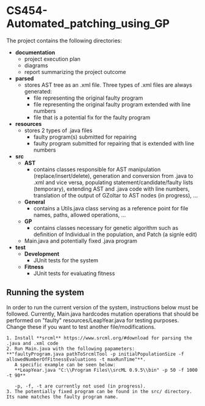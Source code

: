 # CS454-Automated_patching_using_GP

The project contains the following directories:
- **documentation**
    - project execution plan 
    - diagrams
    - report summarizing the project outcome
- **parsed**
    - stores AST tree as an .xml file. Three types of .xml files are always generated:
       - file representing the original faulty program
       - file representing the original faulty program extended with line numbers
       - file that is a potential fix for the faulty program
- **resources**
    - stores 2 types of .java files
        - faulty program(s) submitted for repairing
        - faulty program submitted for repairing that is extended with line numbers
- **src**
    - **AST**
        - contains classes responsible for AST manipulation (replace/insert/delete), generation and conversion from .java to .xml and vice versa, populating statement/candidate/faulty lists (temporary), extending AST and .java code with line numbers, translation of the output of GZoltar to AST nodes (in progress), ...
    - **General**
        - contains a Utils.java class serving as a reference point for file names, paths, allowed operations, ...
    - **GP**
        - contains classes necessary for genetic algorithm such as definition of Individual in the population, and Patch (a signle edit) 
    - Main.java and potentially fixed .java program
- **test**
    - **Development** 
        - JUnit tests for the system
    - **Fitness**
         - JUnit tests for evaluating fitness
   
## Running the system

In order to run the current version of the system, instructions below must be followed. Currently, Main.java hardcodes mutation operations that should be performed on "faulty" resources/LeapYear.java for testing purposes. Change these if you want to test another file/modifications. 

    1. Install **srcml** https://www.srcml.org/#download for parsing the .java and .xml code
    2. Run Main.java with the following papameters: 
    **"faultyProgram.java pathToSrcmlTool -p initialPopulationSize -f allowedNumberOfFitnessEvaluations -t maxRunTime"**.
       A specific example can be seen below:
       **LeapYear.java "C:\\Program Files\\srcML 0.9.5\\bin" -p 50 -f 1000 -t 90**
       
       -p, -f, -t are currently not used (in progress).
    3. The potentially fixed program can be found in the src/ directory. Its name matches the faulty program name.

